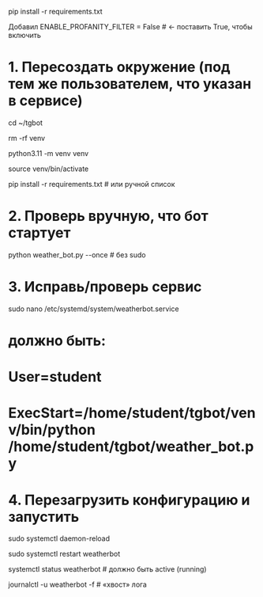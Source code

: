 pip install -r requirements.txt

Добавил ENABLE_PROFANITY_FILTER = False   # ← поставить True, чтобы включить

# 1. Пересоздать окружение (под тем же пользователем, что указан в сервисе)
cd ~/tgbot

rm -rf venv

python3.11 -m venv venv

source venv/bin/activate

pip install -r requirements.txt     # или ручной список

# 2. Проверь вручную, что бот стартует
python weather_bot.py --once        # без sudo

# 3. Исправь/проверь сервис

sudo nano /etc/systemd/system/weatherbot.service

# должно быть:

# User=student

# ExecStart=/home/student/tgbot/venv/bin/python /home/student/tgbot/weather_bot.py

# 4. Перезагрузить конфигурацию и запустить
sudo systemctl daemon-reload

sudo systemctl restart weatherbot

systemctl status weatherbot         # должно быть active (running)

journalctl -u weatherbot -f         # «хвост» лога
